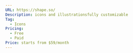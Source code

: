 ```yaml
---
URL: https://shape.so/
Description: icons and illustrationsfully customizable
Tag:
  - Icons
Pricing:
  - Free
  - Paid
Price: starts from $59/month
---
```

